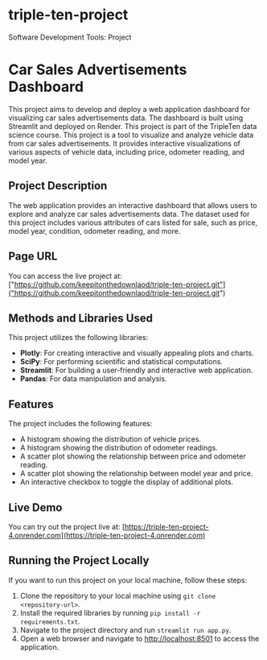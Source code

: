 # triple-ten-project
Software Development Tools: Project
# Car Sales Advertisements Dashboard

This project aims to develop and deploy a web application dashboard for visualizing car sales advertisements data. The dashboard is built using Streamlit and deployed on Render. This project is part of the TripleTen data science course. This project is a tool to visualize and analyze vehicle data from car sales advertisements. It provides interactive visualizations of various aspects of vehicle data, including price, odometer reading, and model year.

## Project Description

The web application provides an interactive dashboard that allows users to explore and analyze car sales advertisements data. The dataset used for this project includes various attributes of cars listed for sale, such as price, model year, condition, odometer reading, and more.

## Page URL
You can access the live project at: ["https://github.com/keepitonthedownlaod/triple-ten-project.git"]("https://github.com/keepitonthedownlaod/triple-ten-project.git")

## Methods and Libraries Used

This project utilizes the following libraries:
- **Plotly**: For creating interactive and visually appealing plots and charts.
- **SciPy**: For performing scientific and statistical computations.
- **Streamlit**: For building a user-friendly and interactive web application.
- **Pandas**: For data manipulation and analysis.

## Features

The project includes the following features:
- A histogram showing the distribution of vehicle prices.
- A histogram showing the distribution of odometer readings.
- A scatter plot showing the relationship between price and odometer reading.
- A scatter plot showing the relationship between model year and price.
- An interactive checkbox to toggle the display of additional plots.

## Live Demo

You can try out the project live at: [https://triple-ten-project-4.onrender.com](https://triple-ten-project-4.onrender.com)

## Running the Project Locally

If you want to run this project on your local machine, follow these steps:

1. Clone the repository to your local machine using `git clone <repository-url>`.
2. Install the required libraries by running `pip install -r requirements.txt`.
3. Navigate to the project directory and run `streamlit run app.py`.
4. Open a web browser and navigate to [http://localhost:8501](http://localhost:8501) to access the application.
